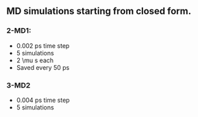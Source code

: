 ## MD simulations starting from closed form.

### 2-MD1: 
- 0.002 ps time step
- 5 simulations
- 2 \mu s each
- Saved every 50 ps

### 3-MD2
- 0.004 ps time step
- 5 simulations
